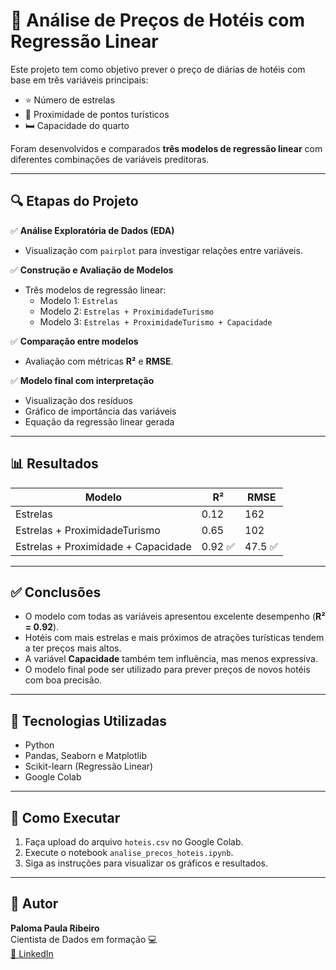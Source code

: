 # 🏨 Análise de Preços de Hotéis com Regressão Linear

Este projeto tem como objetivo prever o preço de diárias de hotéis com base em três variáveis principais:

- ⭐ Número de estrelas
- 📍 Proximidade de pontos turísticos
- 🛏️ Capacidade do quarto

Foram desenvolvidos e comparados **três modelos de regressão linear** com diferentes combinações de variáveis preditoras.

---

## 🔍 Etapas do Projeto

✅ **Análise Exploratória de Dados (EDA)**  
- Visualização com `pairplot` para investigar relações entre variáveis.

✅ **Construção e Avaliação de Modelos**  
- Três modelos de regressão linear:
  - Modelo 1: `Estrelas`
  - Modelo 2: `Estrelas + ProximidadeTurismo`
  - Modelo 3: `Estrelas + ProximidadeTurismo + Capacidade`

✅ **Comparação entre modelos**  
- Avaliação com métricas **R²** e **RMSE**.

✅ **Modelo final com interpretação**  
- Visualização dos resíduos
- Gráfico de importância das variáveis
- Equação da regressão linear gerada

---

## 📊 Resultados

| Modelo                               | R²     | RMSE     |
|-------------------------------------|--------|----------|
| Estrelas                            | 0.12   | 162      |
| Estrelas + ProximidadeTurismo      | 0.65   | 102      |
| Estrelas + Proximidade + Capacidade| 0.92 ✅ | 47.5 ✅   |

---

## ✅ Conclusões

- O modelo com todas as variáveis apresentou excelente desempenho (**R² = 0.92**).
- Hotéis com mais estrelas e mais próximos de atrações turísticas tendem a ter preços mais altos.
- A variável **Capacidade** também tem influência, mas menos expressiva.
- O modelo final pode ser utilizado para prever preços de novos hotéis com boa precisão.

---

## 🧠 Tecnologias Utilizadas

- Python
- Pandas, Seaborn e Matplotlib
- Scikit-learn (Regressão Linear)
- Google Colab

---

## 🚀 Como Executar

1. Faça upload do arquivo `hoteis.csv` no Google Colab.
2. Execute o notebook `analise_precos_hoteis.ipynb`.
3. Siga as instruções para visualizar os gráficos e resultados.

---

## 📎 Autor

**Paloma Paula Ribeiro**  
Cientista de Dados em formação 💻  
[🔗 LinkedIn](https://www.linkedin.com/in/seu-usuario-aqui)

